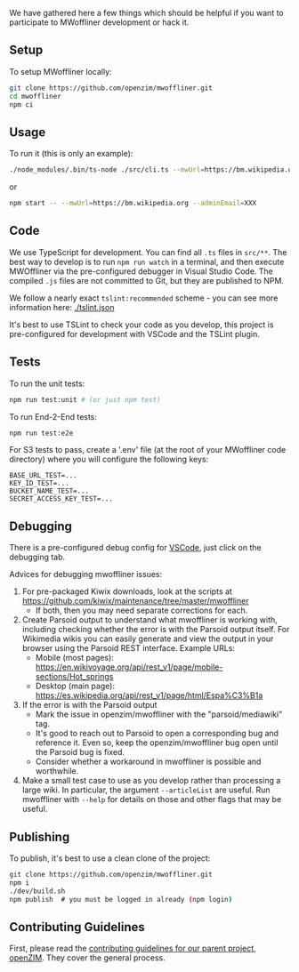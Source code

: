 We have gathered here a few things which should be helpful if you want
to participate to MWoffliner development or hack it.

## Setup

To setup MWoffliner locally:
```bash
git clone https://github.com/openzim/mwoffliner.git
cd mwoffliner
npm ci
```

## Usage

To run it (this is only an example):
```bash
./node_modules/.bin/ts-node ./src/cli.ts --mwUrl=https://bm.wikipedia.org --adminEmail=XXX
```

or

```bash
npm start -- --mwUrl=https://bm.wikipedia.org --adminEmail=XXX
```

## Code

We use TypeScript for development. You can find all `.ts` files in
`src/**`.  The best way to develop is to run `npm run watch` in a
terminal, and then execute MWOffliner via the pre-configured debugger
in Visual Studio Code.  The compiled `.js` files are not committed to
Git, but they are published to NPM.

We follow a nearly exact `tslint:recommended` scheme -
you can see more information here: [./tslint.json](./tslint.json)

It's best to use TSLint to check your code as you develop, this
project is pre-configured for development with VSCode and the TSLint
plugin.

## Tests

To run the unit tests:
```bash
npm run test:unit # (or just npm test)
```

To run End-2-End tests:
```bash
npm run test:e2e
```

For S3 tests to pass, create a '.env' file (at the root of your
MWoffliner code directory) where you will configure the following
keys:
```
BASE_URL_TEST=...
KEY_ID_TEST=...
BUCKET_NAME_TEST=...
SECRET_ACCESS_KEY_TEST=...
```

## Debugging

There is a pre-configured debug config for
[VSCode](https://code.visualstudio.com/), just click on the debugging
tab.

Advices for debugging mwoffliner issues:

1.  For pre-packaged Kiwix downloads, look at the scripts at
    https://github.com/kiwix/maintenance/tree/master/mwoffliner
    *   If both, then you may need separate corrections for each.
2.  Create Parsoid output to understand what mwoffliner is working
    with, including checking whether the error is with the Parsoid
    output itself.  For Wikimedia wikis you can easily generate and
    view the output in your browser using the Parsoid REST interface.
    Example URLs:
    *   Mobile (most pages):
        https://en.wikivoyage.org/api/rest_v1/page/mobile-sections/Hot_springs
    *   Desktop (main page):
        https://es.wikipedia.org/api/rest_v1/page/html/Espa%C3%B1a
3.  If the error is with the Parsoid output
    *   Mark the issue in openzim/mwoffliner with the
        "parsoid/mediawiki" tag.
    *   It's good to reach out to Parsoid to open a corresponding bug
        and reference it. Even so, keep the openzim/mwoffliner bug
        open until the Parsoid bug is fixed.
    *   Consider whether a workaround in mwoffliner is possible and
        worthwhile.
4.  Make a small test case to use as you develop rather than
    processing a large wiki. In particular, the argument
    `--articleList` are useful.  Run mwoffliner with `--help` for
    details on those and other flags that may be useful.

## Publishing
To publish, it's best to use a clean clone of the project:
```bash
git clone https://github.com/openzim/mwoffliner.git
npm i
./dev/build.sh
npm publish  # you must be logged in already (npm login)
```

## Contributing Guidelines

First, please read the [contributing guidelines for our parent
project,
openZIM](https://github.com/openzim/overview/blob/master/CONTRIBUTING.md).
They cover the general process.
